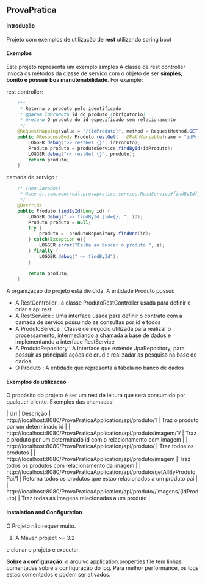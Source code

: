 ## ProvaPratica

#### Introdução

Projeto com exemplos de utilização de **rest** utilizando spring boot



#### Exemplos
Este projeto representa um exemplo simples
A classe de rest controller invoca os métodos da classe de serviço com o objeto de ser **simples, bonito e possuir boa manutenabilidade**.
For example:

rest controller:

```java
	/**
	 * Retorna o produto pelo identificado
	 * @param idProduto id do produto (obrigatorio)
	 * @return O produto do id especificado sem relacionamento
	 */
	@RequestMapping(value = "/{idProduto}", method = RequestMethod.GET)
	public @ResponseBody Produto restGet(	@PathVariable(name = "idProduto", required = true) Long idProduto) {
		LOGGER.debug(">> restGet {}", idProduto);
		Produto produto = produtoService.findById(idProduto);
		LOGGER.debug("<< restGet {}", produto);
		return produto;
	}
```

camada de serviço :

```java
	/* (non-Javadoc)
	 * @see br.com.montreal.provapratica.service.ReadService#findById(java.lang.Long)
	 */
	@Override
	public Produto findById(Long id) {
		LOGGER.debug(" >> findById [id={}] ", id);
		Produto produto = null;
		try {
			produto =  produtoRepository.findOne(id);
		} catch(Exception e){
			LOGGER.error("Falha ao buscar o produto ", e);
		} finally {
			LOGGER.debug(" << findById");
		}
		
		return produto;
	}
```

A organização do projeto está dividida.
A entidade Produto possui:
* A RestController : a classe ProdutoRestController usada para definir e criar a api rest.
* A RestService : Uma interface usada para definir o contrato com a camada de serviço possuindo as consultas por id e todos
* A ProdutoService : Classe de negocio utilizada para realizar o processamento, intermediando a chamada a base de dados e implementando a interface RestService
* A ProdutoRepository : A interface  que  extende JpaRepository, para possuir as principais ações de crud e realizadar as pesquisa na base de dados
* O Produto : A entidade que representa a tabela no banco de dados

#### Exemplos de utilizacao

O propósito do projeto é ser um rest de leitura que será consumido por qualquer cliente. Exemplos das chamadas:

| Url | Descrição
| http://localhost:8080/ProvaPraticaApplication/api/produto/1 | Traz o produto por um determinado id |
| http://localhost:8080/ProvaPraticaApplication/api/produto/imagem/1/ | Traz o produto por um determinado id com o relacionamento com imagem |
| http://localhost:8080/ProvaPraticaApplication/api/produto/ | Traz todos os produtos | 
| http://localhost:8080/ProvaPraticaApplication/api/produto/imagem | Traz todos os produtos com relacionamento da imagem |
| http://localhost:8080/ProvaPraticaApplication/api/produto/getAllByProdutoPai/1 | Retorna todos os produtos que estao relacionados a um produto pai | 
| http://localhost:8080/ProvaPraticaApplication/api/produto//imagens/{idProduto} | Traz todas as imagens relacionadas a um produto |

#### Instalation and Configuration

O Projeto não requer muito.  
1. A Maven project >= 3.2 

e clonar o projeto e executar.

**Sobre a configuração**: o arquivo application.properties file tem linhas comentadas sobre a configuração do log.
Para melhor performance, os logs estao comentados e podem ser ativados.
